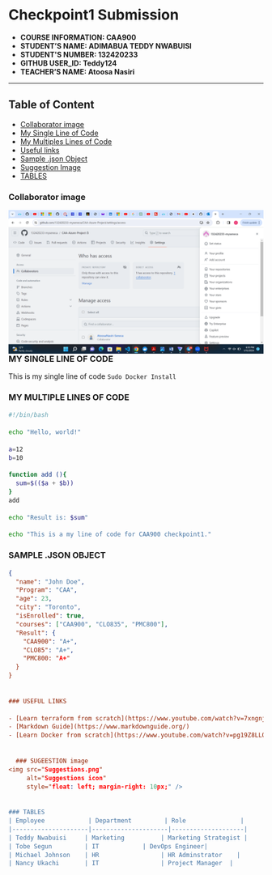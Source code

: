 # Checkpoint1 Submission

- **COURSE INFORMATION: CAA900**
- **STUDENT’S NAME: ADIMABUA TEDDY NWABUISI**
- **STUDENT'S NUMBER: 132420233**
- **GITHUB USER_ID: Teddy124**
- **TEACHER’S NAME: Atoosa Nasiri**
  

---
## Table of Content

- [Collaborator image](#collaborator-image)
- [My Single Line of Code](#my-single-line-of-code)
- [My Multiples Lines of Code](#my-multiple-lines-of-code)
- [Useful links](#USEFUL-LINKS)
- [Sample .json Object](SAMPLE-.JSON-OBJECT)
- [Suggestion Image](#SUGGESTION-IMAGE)
- [TABLES](#Tables)

  

### Collaborator image
<img src="collaborator.png"
     alt="collaborator icon"
     style="float: left; margin-right: 10px;" />
     
### MY SINGLE LINE OF CODE
This is my single line of code `Sudo Docker Install`

### MY MULTIPLE LINES OF CODE
```bash
#!/bin/bash

echo "Hello, world!"

a=12
b=10

function add (){
  sum=$(($a + $b))
}
add

echo "Result is: $sum"

echo "This is a my line of code for CAA900 checkpoint1."
```


### SAMPLE .JSON OBJECT 

```json
{
  "name": "John Doe",
  "Program": "CAA",
  "age": 23,
  "city": "Toronto",
  "isEnrolled": true,
  "courses": ["CAA900", "CLO835", "PMC800"],
  "Result": {
    "CAA900": "A+",
    "CLO85": "A+",
    "PMC800: "A+"
  }
}


### USEFUL LINKS

- [Learn terraform from scratch](https://www.youtube.com/watch?v=7xngnjfIlK4)
- [Markdown Guide](https://www.markdownguide.org/)
- [Learn Docker from scratch](https://www.youtube.com/watch?v=pg19Z8LL06w)


  ### SUGEESTION image
<img src="Suggestions.png"
     alt="Suggestions icon"
     style="float: left; margin-right: 10px;" />


### TABLES
| Employee            | Department         | Role               |
|---------------------|---------------------|--------------------|
| Teddy Nwabuisi     | Marketing          | Marketing Strategist |
| Tobe Segun         | IT            | DevOps Engineer|
| Michael Johnson    | HR                 | HR Adminstrator    |
| Nancy Ukachi       | IT                 | Project Manager  |
